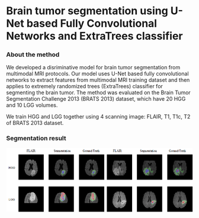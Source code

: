# Brain tumor segmentation using U-Net based Fully Convolutional Networks and ExtraTrees classifier

### About the method
We developed a disriminative model for brain tumor segmentation from multimodal MRI protocols. Our model uses U-Net based fully convolutional networks to extract features from multimodal MRI training dataset and then applies to extremely randomized trees (ExtraTrees) classifier for segmenting the brain tumor. The method was evaluated on the Brain Tumor Segmentation Challenge 2013 (BRATS 2013) dataset, which have 20 HGG and 10 LGG volumes.

We train HGG and LGG together using 4 scanning image: FLAIR, T1, T1c, T2 of BRATS 2013 dataset. 

### Segmentation result
![segmentation](https://github.com/haile493/Brain-tumor-segmentation-ExtraTrees/blob/master/images/segmentation.png)

